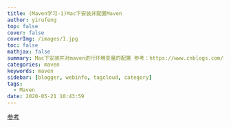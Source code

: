 ```yaml
---
title: (Maven学习-1)Mac下安装并配置Maven
author: yirufeng
top: false
cover: false
coverImg: /images/1.jpg
toc: false
mathjax: false
summary: Mac下安装并对maven进行环境变量的配置 参考：https://www.cnblogs.com/helios-fz/p/11061033.html) 
categories: maven
keywords: maven
sidebar: [blogger, webinfo, tagcloud, category]
tags:
  - Maven
date: 2020-05-21 10:43:59
---
```


[参考](https://www.cnblogs.com/helios-fz/p/11061033.html)